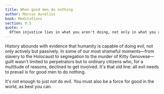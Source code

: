 ```yaml
---
title: When good men do nothing
author: Marcus Aurelius
book: Meditations
section: 9.5
quote: >
  Often injustice lies in what you aren't doing, not only in what you are doing.
---
```


History abounds with evidence that humanity is capable of doing evil, not only actively but passively. In some of our most shameful moments—from slavery to the Holocaust to segregation to the murder of Kitty Genovese—guilt wasn't limited to perpetrators but to ordinary citizens who, for a multitude of reasons, declined to get involved. It's that old line: all evil needs to prevail is for good men to do nothing.

It's not enough to just _not_ do evil. You must also be a force for good in the world, as best you can.
